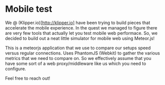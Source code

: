 Mobile test
===========

We @ (Klipper.io)[http://klipper.io] have been trying to build pieces that accelerate the mobile experience. In the quest we managed to figure there are very few tools that actually let you test mobile web performace. So, we decided to build out a neat little simulator for mobile web using Meteor.js!

This is a meteorjs application that we use to compare our setups speed versus regular connections. Uses PhantomJS (Webkit) to gather the various metrics that we need to compare on. So we effectively assume that you have some sort of a web proxy/middleware like us which you need to configure. 

Feel free to reach out!
